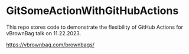 # GitSomeActionWithGitHubActions

This repo stores code to demonstrate the flexibility of GitHub Actions for vBrownBag talk on 11.22.2023. 

https://vbrownbag.com/brownbags/